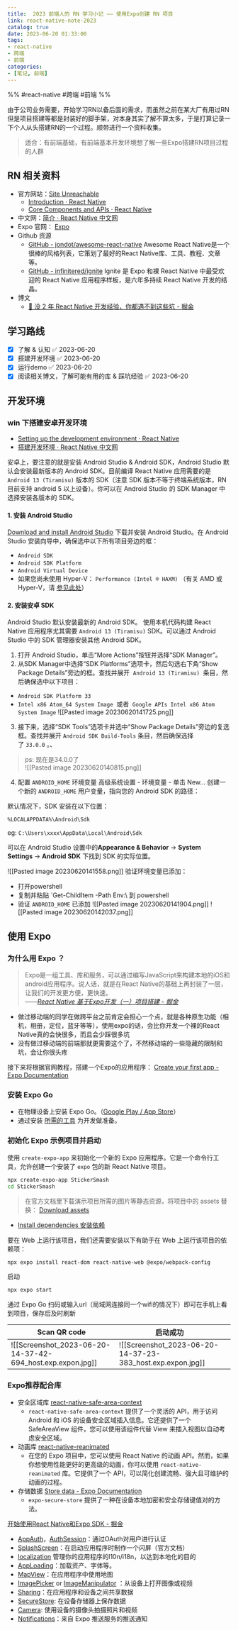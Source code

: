 ```yaml
---
title:  2023 前端人的 RN 学习小记 —— 使用Expo创建 RN 项目
link: react-native-note-2023
catalog: true
date: 2023-06-20 01:33:00
tags:
- react-native
- 跨端
- 前端
categories:
- [笔记, 前端]
---
```

%% #react-native #跨端 #前端  %%

由于公司业务需要，开始学习RN以备后面的需求，而虽然之前在某大厂有用过RN但是项目搭建等都是封装好的脚手架，对本身其实了解不算太多，于是打算记录一下个人从头搭建RN的一个过程。顺带进行一个资料收集。

> 适合：有前端基础，有前端基本开发环境想了解一些Expo搭建RN项目过程的人群

## RN 相关资料
- 官方网站：[Site Unreachable](https://reactnative.dev/)
    - [Introduction · React Native](https://reactnative.dev/docs/getting-started)
    - [Core Components and APIs · React Native](https://reactnative.dev/docs/components-and-apis)
- 中文网：[简介 · React Native 中文网](https://www.reactnative.cn/docs/getting-started)
- Expo 官网： [Expo](https://expo.dev/)
- Github 资源
    - [GitHub - jondot/awesome-react-native](https://github.com/jondot/awesome-react-native) Awesome React Native是一个很棒的风格列表，它策划了最好的React Native库、工具、教程、文章等。
    - [GitHub - infinitered/ignite](https://github.com/infinitered/ignite)  Ignite 是 Expo 和裸 React Native 中最受欢迎的 React Native 应用程序样板，是六年多持续 React Native 开发的结晶。
- 博文
    - [📝 没 2 年 React Native 开发经验，你都遇不到这些坑 - 掘金](https://juejin.cn/post/7012804162249293854) 

## 学习路线

- [x] 了解 & 认知 ✅ 2023-06-20
- [x] 搭建开发环境 ✅ 2023-06-20
- [x] 运行demo ✅ 2023-06-20
- [x] 阅读相关博文，了解可能有用的库 & 踩坑经验 ✅ 2023-06-20

## 开发环境


### win 下搭建安卓开发环境


- [Setting up the development environment · React Native](https://reactnative.dev/docs/environment-setup?package-manager=npm&guide=native)
- [搭建开发环境 · React Native 中文网](https://www.reactnative.cn/docs/environment-setup)

安卓上，要注意的就是安装 Android Studio & Android SDK，Android Studio 默认会安装最新版本的 Android SDK。目前编译 React Native 应用需要的是`Android 13 (Tiramisu)` 版本的 SDK（注意 SDK 版本不等于终端系统版本，RN 目前支持 android 5 以上设备）。你可以在 Android Studio 的 SDK Manager 中选择安装各版本的 SDK。
#### 1. 安装 Android Studio

[Download and install Android Studio](https://developer.android.com/studio/index.html) 下载并安装 Android Studio。在 Android Studio 安装向导中，确保选中以下所有项目旁边的框：
- `Android SDK`
- `Android SDK Platform`
- `Android Virtual Device`
- 如果您尚未使用 Hyper-V： `Performance (Intel ® HAXM)` （有关 AMD 或 Hyper-V，请 [参见此处](https://android-developers.googleblog.com/2018/07/android-emulator-amd-processor-hyper-v.html)）

#### 2. 安装安卓 SDK

Android Studio 默认安装最新的 Android SDK。 使用本机代码构建 React Native 应用程序尤其需要 `Android 13 (Tiramisu)` SDK。可以通过 Android Studio 中的 SDK 管理器安装其他 Android SDK。
1. 打开 Android Studio，单击“More Actions”按钮并选择“SDK Manager”。
2. 从SDK Manager中选择“SDK Platforms”选项卡，然后勾选右下角“Show Package Details”旁边的框。查找并展开  `Android 13 (Tiramisu)`  条目，然后确保选中以下项目：
-  `Android SDK Platform 33`
- `Intel x86 Atom_64 System Image`  或者  `Google APIs Intel x86 Atom System Image`
![[Pasted image 20230620141725.png]]
3. 接下来，选择“SDK Tools”选项卡并选中“Show Package Details”旁边的复选框。查找并展开 `Android SDK Build-Tools` 条目，然后确保选择了 `33.0.0` 。、
> ps: 现在是34.0.0了 \
>  ![[Pasted image 20230620140815.png]]

4.  配置 `ANDROID_HOME` 环境变量
高级系统设置 - 环境变量 -  单击 New... 创建一个新的 `ANDROID_HOME` 用户变量，指向您的 Android SDK 的路径：

默认情况下，SDK 安装在以下位置：
```
%LOCALAPPDATA%\Android\Sdk
```

eg: `C:\Users\xxxx\AppData\Local\Android\Sdk`

可以在 Android Studio 设置中的**Appearance & Behavior** → **System Settings** → **Android SDK** 下找到 SDK 的实际位置。

![[Pasted image 20230620141558.png]]
验证环境变量已添加：
- 打开powershell
- 复制并粘贴 `Get-ChildItem -Path Env:\ 到 powershell
- 验证 `ANDROID_HOME` 已添加
![[Pasted image 20230620141904.png]]
![[Pasted image 20230620142037.png]]

## 使用 Expo 

### 为什么用 Expo ？

>Expo是一组工具、库和服务，可以通过编写JavaScript来构建本地的iOS和android应用程序。说人话，就是在React Native的基础上再封装了一层，让我们的开发更方便，更快速。 \
>   ——[<cite>React Native 基于Expo开发（一）项目搭建 - 掘金</cite>](https://juejin.cn/post/7102802785355169806) 

- 做过移动端的同学在做跨平台之前肯定会担心一个点，就是各种原生功能（相机，相册，定位，蓝牙等等），使用expo的话，会比你开发一个裸的React Native真的会快很多，而且会少踩很多坑
- 没有做过移动端的前端那就更需要这个了，不然移动端的一些隐藏的限制和坑，会让你很头疼

接下来将根据官网教程，搭建一个Expo的应用程序： [Create your first app - Expo Documentation](https://docs.expo.dev/tutorial/create-your-first-app/)

### 安装 Expo Go 
- 在物理设备上安装 Expo Go。（[Google Play / App Store](https://expo.dev/client)）
- 通过安装 [所需的工具](https://docs.expo.dev/get-started/installation/#requirements) 为开发做准备。

### 初始化 Expo 示例项目并启动

使用 `create-expo-app` 来初始化一个新的 Expo 应用程序。它是一个命令行工具，允许创建一个安装了 `expo` 包的新 React Native 项目。

```bash
npx create-expo-app StickerSmash
cd StickerSmash
```

> 在官方文档里下载演示项目所需的图片等静态资源，将项目中的 assets 替换： [Download assets](https://docs.expo.dev/static/images/tutorial/sticker-smash-assets.zip)

- [Install dependencies 安装依赖](https://docs.expo.dev/tutorial/create-your-first-app/#install-dependencies)

要在 Web 上运行该项目，我们还需要安装以下有助于在 Web 上运行该项目的依赖项：
```bash
npx expo install react-dom react-native-web @expo/webpack-config
```

启动
```bash
npx expo start
```

通过 Expo Go 扫码或输入url（局域网连接同一个wifi的情况下）即可在手机上看到项目，保存后及时刷新

| Scan QR code                                               | 启动成功                                                   |     |
| ---------------------------------------------------------- | ---------------------------------------------------------- | --- |
| ![[Screenshot_2023-06-20-14-37-42-694_host.exp.expon.jpg]] | ![[Screenshot_2023-06-20-14-37-23-383_host.exp.expon.jpg]] | 

### Expo推荐配合库

- 安全区域库 [react-native-safe-area-context](https://docs.expo.dev/develop/user-interface/safe-areas/)
    - `react-native-safe-area-context` 提供了一个灵活的 API，用于访问 Android 和 iOS 的设备安全区域插入信息。它还提供了一个 SafeAreaView 组件，您可以使用该组件代替 View 来插入视图以自动考虑安全区域。
- 动画库 [react-native-reanimated](https://docs.expo.dev/develop/user-interface/animation/) 
    - 在您的 Expo 项目中，您可以使用 React Native 的动画 API。然而，如果你想使用性能更好的更高级的动画，你可以使用 `react-native-reanimated` 库。它提供了一个 API，可以简化创建流畅、强大且可维护的动画的过程。
- 存储数据 [Store data - Expo Documentation](https://docs.expo.dev/develop/user-interface/store-data/)
    - `expo-secure-store` 提供了一种在设备本地加密和安全存储键值对的方法。

[开始使用React Native和Expo SDK - 掘金](https://juejin.cn/post/7067103345361567775)
- [AppAuth](https://docs.expo.io/versions/v34.0.0/sdk/app-auth/)，[AuthSession](https://docs.expo.io/versions/v34.0.0/sdk/auth-session/)：通过OAuth对用户进行认证
- [SplashScreen](https://docs.expo.io/versions/v34.0.0/sdk/splash-screen/)：在启动应用程序时制作一个闪屏（官方文档）
- [localization](https://docs.expo.io/versions/v34.0.0/sdk/localization/) 管理你的应用程序的l10n/i18n，以达到本地化的目的 
- [AppLoading](https://docs.expo.io/versions/v34.0.0/sdk/app-loading/)：加载资产、字体等。
- [MapView](https://docs.expo.io/versions/v34.0.0/sdk/map-view/)：在应用程序中使用地图
- [ImagePicker](https://docs.expo.io/versions/v34.0.0/sdk/imagepicker/) or [ImageManipulator](https://docs.expo.io/versions/v34.0.0/sdk/imagemanipulator/) ：从设备上打开图像或视频
- [Sharing](https://docs.expo.io/versions/v34.0.0/sdk/sharing/)：在应用程序和设备之间共享数据
- [SecureStore](https://docs.expo.io/versions/v34.0.0/sdk/securestore/): 在设备存储器上保存数据
- [Camera](https://docs.expo.io/versions/v34.0.0/sdk/camera/): 使用设备的摄像头拍摄照片和视频 
- [Notifications](https://link.juejin.cn?target=https%3A%2F%2Fdocs.expo.io%2Fversions%2Fv34.0.0%2Fsdk%2Fnotifications%2F "https://docs.expo.io/versions/v34.0.0/sdk/notifications/")：来自 Expo 推送服务的推送通知 

